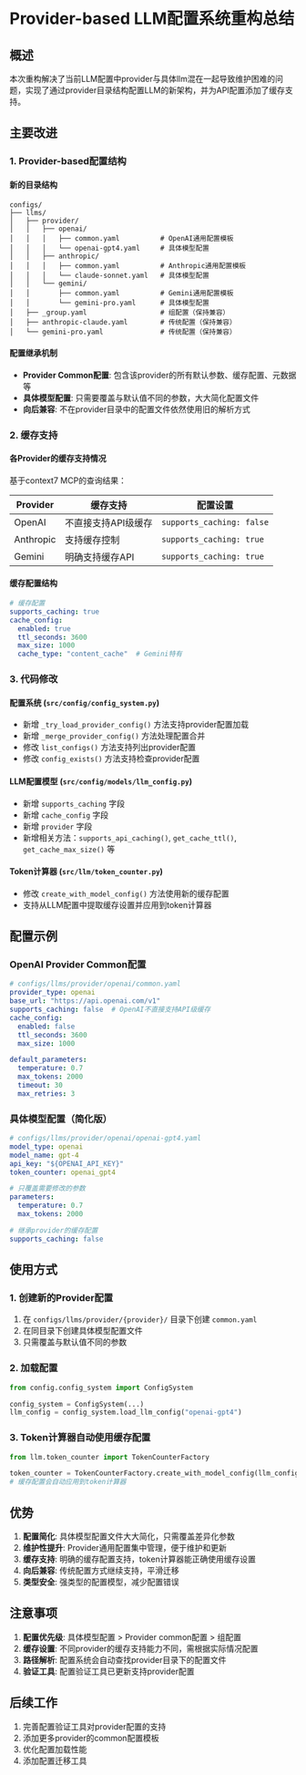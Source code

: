 # Provider-based LLM配置系统重构总结

## 概述

本次重构解决了当前LLM配置中provider与具体llm混在一起导致维护困难的问题，实现了通过provider目录结构配置LLM的新架构，并为API配置添加了缓存支持。

## 主要改进

### 1. Provider-based配置结构

#### 新的目录结构
```
configs/
├── llms/
│   ├── provider/
│   │   ├── openai/
│   │   │   ├── common.yaml          # OpenAI通用配置模板
│   │   │   └── openai-gpt4.yaml     # 具体模型配置
│   │   ├── anthropic/
│   │   │   ├── common.yaml          # Anthropic通用配置模板
│   │   │   └── claude-sonnet.yaml   # 具体模型配置
│   │   └── gemini/
│   │       ├── common.yaml          # Gemini通用配置模板
│   │       └── gemini-pro.yaml      # 具体模型配置
│   ├── _group.yaml                  # 组配置（保持兼容）
│   ├── anthropic-claude.yaml        # 传统配置（保持兼容）
│   └── gemini-pro.yaml              # 传统配置（保持兼容）
```

#### 配置继承机制
- **Provider Common配置**: 包含该provider的所有默认参数、缓存配置、元数据等
- **具体模型配置**: 只需要覆盖与默认值不同的参数，大大简化配置文件
- **向后兼容**: 不在provider目录中的配置文件依然使用旧的解析方式

### 2. 缓存支持

#### 各Provider的缓存支持情况
基于context7 MCP的查询结果：

| Provider | 缓存支持 | 配置设置 |
|----------|----------|----------|
| OpenAI   | 不直接支持API级缓存 | `supports_caching: false` |
| Anthropic | 支持缓存控制 | `supports_caching: true` |
| Gemini   | 明确支持缓存API | `supports_caching: true` |

#### 缓存配置结构
```yaml
# 缓存配置
supports_caching: true
cache_config:
  enabled: true
  ttl_seconds: 3600
  max_size: 1000
  cache_type: "content_cache"  # Gemini特有
```

### 3. 代码修改

#### 配置系统 (`src/config/config_system.py`)
- 新增 `_try_load_provider_config()` 方法支持provider配置加载
- 新增 `_merge_provider_config()` 方法处理配置合并
- 修改 `list_configs()` 方法支持列出provider配置
- 修改 `config_exists()` 方法支持检查provider配置

#### LLM配置模型 (`src/config/models/llm_config.py`)
- 新增 `supports_caching` 字段
- 新增 `cache_config` 字段
- 新增 `provider` 字段
- 新增相关方法：`supports_api_caching()`, `get_cache_ttl()`, `get_cache_max_size()` 等

#### Token计算器 (`src/llm/token_counter.py`)
- 修改 `create_with_model_config()` 方法使用新的缓存配置
- 支持从LLM配置中提取缓存设置并应用到token计算器

## 配置示例

### OpenAI Provider Common配置
```yaml
# configs/llms/provider/openai/common.yaml
provider_type: openai
base_url: "https://api.openai.com/v1"
supports_caching: false  # OpenAI不直接支持API级缓存
cache_config:
  enabled: false
  ttl_seconds: 3600
  max_size: 1000

default_parameters:
  temperature: 0.7
  max_tokens: 2000
  timeout: 30
  max_retries: 3
```

### 具体模型配置（简化版）
```yaml
# configs/llms/provider/openai/openai-gpt4.yaml
model_type: openai
model_name: gpt-4
api_key: "${OPENAI_API_KEY}"
token_counter: openai_gpt4

# 只覆盖需要修改的参数
parameters:
  temperature: 0.7
  max_tokens: 2000

# 继承provider的缓存配置
supports_caching: false
```

## 使用方式

### 1. 创建新的Provider配置
1. 在 `configs/llms/provider/{provider}/` 目录下创建 `common.yaml`
2. 在同目录下创建具体模型配置文件
3. 只需覆盖与默认值不同的参数

### 2. 加载配置
```python
from config.config_system import ConfigSystem

config_system = ConfigSystem(...)
llm_config = config_system.load_llm_config("openai-gpt4")
```

### 3. Token计算器自动使用缓存配置
```python
from llm.token_counter import TokenCounterFactory

token_counter = TokenCounterFactory.create_with_model_config(llm_config.to_dict())
# 缓存配置会自动应用到token计算器
```

## 优势

1. **配置简化**: 具体模型配置文件大大简化，只需覆盖差异化参数
2. **维护性提升**: Provider通用配置集中管理，便于维护和更新
3. **缓存支持**: 明确的缓存配置支持，token计算器能正确使用缓存设置
4. **向后兼容**: 传统配置方式继续支持，平滑迁移
5. **类型安全**: 强类型的配置模型，减少配置错误

## 注意事项

1. **配置优先级**: 具体模型配置 > Provider common配置 > 组配置
2. **缓存设置**: 不同provider的缓存支持能力不同，需根据实际情况配置
3. **路径解析**: 配置系统会自动查找provider目录下的配置文件
4. **验证工具**: 配置验证工具已更新支持provider配置

## 后续工作

1. 完善配置验证工具对provider配置的支持
2. 添加更多provider的common配置模板
3. 优化配置加载性能
4. 添加配置迁移工具